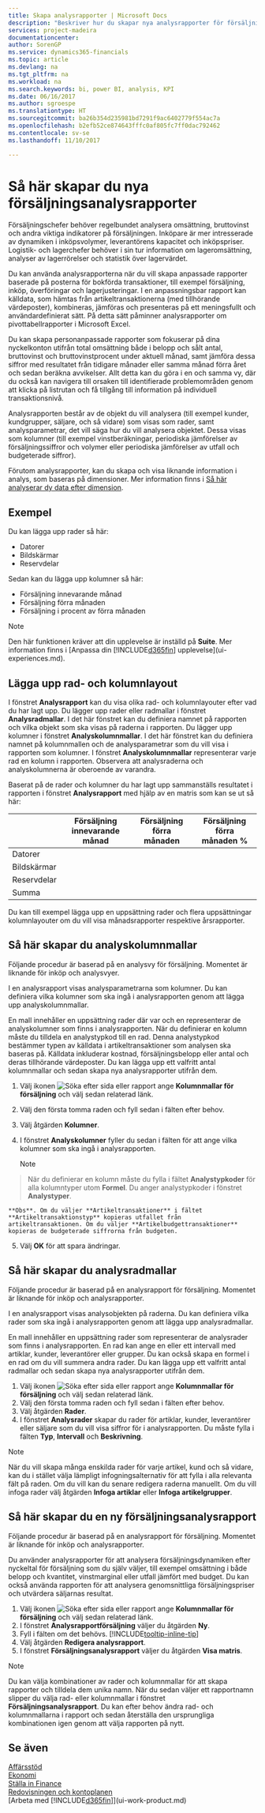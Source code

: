 ```yaml
---
title: Skapa analysrapporter | Microsoft Docs
description: "Beskriver hur du skapar nya analysrapporter för försäljning, inköp och lager, och skapa analysmallar."
services: project-madeira
documentationcenter: 
author: SorenGP
ms.service: dynamics365-financials
ms.topic: article
ms.devlang: na
ms.tgt_pltfrm: na
ms.workload: na
ms.search.keywords: bi, power BI, analysis, KPI
ms.date: 06/16/2017
ms.author: sgroespe
ms.translationtype: HT
ms.sourcegitcommit: ba26b354d235981bd7291f9ac6402779f554ac7a
ms.openlocfilehash: b2efb52ce874643fffc0af805fc7ff0dac792462
ms.contentlocale: sv-se
ms.lasthandoff: 11/10/2017

---
```

#  <a name="how-to-create-analysis-reports"></a>Så här skapar du nya försäljningsanalysrapporter
Försäljningschefer behöver regelbundet analysera omsättning, bruttovinst och andra viktiga indikatorer på försäljningen. Inköpare är mer intresserade av dynamiken i inköpsvolymer, leverantörens kapacitet och inköpspriser. Logistik- och lagerchefer behöver i sin tur information om lageromsättning, analyser av lagerrörelser och statistik över lagervärdet.  

Du kan använda analysrapporterna när du vill skapa anpassade rapporter baserade på posterna för bokförda transaktioner, till exempel försäljning, inköp, överföringar och lagerjusteringar. I en anpassningsbar rapport kan källdata, som hämtas från artikeltransaktionerna (med tillhörande värdeposter), kombineras, jämföras och presenteras på ett meningsfullt och användardefinierat sätt. På detta sätt påminner analysrapporter om pivottabellrapporter i Microsoft Excel.  

Du kan skapa personanpassade rapporter som fokuserar på dina nyckelkonton utifrån total omsättning både i belopp och sålt antal, bruttovinst och bruttovinstprocent under aktuell månad, samt jämföra dessa siffror med resultatet från tidigare månader eller samma månad förra året och sedan beräkna avvikelser. Allt detta kan du göra i en och samma vy, där du också kan navigera till orsaken till identifierade problemområden genom att klicka på listrutan och få tillgång till information på individuell transaktionsnivå.  

Analysrapporten består av de objekt du vill analysera (till exempel kunder, kundgrupper, säljare, och så vidare) som visas som rader, samt analysparametrar, det vill säga hur du vill analysera objektet. Dessa visas som kolumner (till exempel vinstberäkningar, periodiska jämförelser av försäljningssiffror och volymer eller periodiska jämförelser av utfall och budgeterade siffror).

Förutom analysrapporter, kan du skapa och visa liknande information i analys, som baseras på dimensioner. Mer information finns i [Så här analyserar dy data efter dimension](bi-how-analyze-data-dimension.md).

## <a name="example"></a>Exempel  
Du kan lägga upp rader så här:  
- Datorer  
- Bildskärmar  
- Reservdelar  

Sedan kan du lägga upp kolumner så här:  

- Försäljning innevarande månad  
- Försäljning förra månaden  
- Försäljning i procent av förra månaden  

> [!NOTE]  
>   Den här funktionen kräver att din upplevelse är inställd på **Suite**. Mer information finns i [Anpassa din [!INCLUDE[d365fin](includes/d365fin_md.md)] upplevelse](ui-experiences.md).

## <a name="setting-up-line-and-column-layouts"></a>Lägga upp rad- och kolumnlayout  
 I fönstret **Analysrapport** kan du visa olika rad- och kolumnlayouter efter vad du har lagt upp. Du lägger upp rader eller radmallar i fönstret **Analysradmallar**. I det här fönstret kan du definiera namnet på rapporten och vilka objekt som ska visas på raderna i rapporten. Du lägger upp kolumner i fönstret **Analyskolumnmallar**. I det här fönstret kan du definiera namnet på kolumnmallen och de analysparametrar som du vill visa i rapporten som kolumner. I fönstret **Analyskolumnmallar** representerar varje rad en kolumn i rapporten. Observera att analysraderna och analyskolumnerna är oberoende av varandra.  

Baserat på de rader och kolumner du har lagt upp sammanställs resultatet i rapporten i fönstret **Analysrapport** med hjälp av en matris som kan se ut så här:  

| |Försäljning innevarande månad|Försäljning förra månaden|Försäljning förra månaden %|  
|-|-|-|-|  
|Datorer| | | |  
|Bildskärmar| | | |  
|Reservdelar| | | |  
|Summa| | | |  

 Du kan till exempel lägga upp en uppsättning rader och flera uppsättningar kolumnlayouter om du vill visa månadsrapporter respektive årsrapporter.

 ## <a name="to-set-up-analysis-column-templates"></a>Så här skapar du analyskolumnmallar
Följande procedur är baserad på en analysvy för försäljning. Momentet är liknande för inköp och analysvyer.

I en analysrapport visas analysparametrarna som kolumner. Du kan definiera vilka kolumner som ska ingå i analysrapporten genom att lägga upp analyskolumnmallar.  

En mall innehåller en uppsättning rader där var och en representerar de analyskolumner som finns i analysrapporten. När du definierar en kolumn måste du tilldela en analystypkod till en rad. Denna analystypkod bestämmer typen av källdata i artikeltransaktioner som analysen ska baseras på. Källdata inkluderar kostnad, försäljningsbelopp eller antal och deras tillhörande värdeposter. Du kan lägga upp ett valfritt antal kolumnmallar och sedan skapa nya analysrapporter utifrån dem.    

1. Välj ikonen ![Söka efter sida eller rapport](media/ui-search/search_small.png "ikonen Söka efter sida eller rapport") ange **Kolumnmallar för försäljning** och välj sedan relaterad länk.  
2. Välj den första tomma raden och fyll sedan i fälten efter behov.
3. Välj åtgärden **Kolumner**.  
4. I fönstret **Analyskolumner** fyller du sedan i fälten för att ange vilka kolumner som ska ingå i analysrapporten.  

    > [!NOTE]  
>   När du definierar en kolumn måste du fylla i fältet **Analystypkoder** för alla kolumntyper utom **Formel**. Du anger analystypkoder i fönstret **Analystyper**.  

    **Obs**. Om du väljer **Artikeltransaktioner** i fältet **Artikeltransaktionstyp** kopieras utfallet från artikeltransaktionen. Om du väljer **Artikelbudgettransaktioner** kopieras de budgeterade siffrorna från budgeten.  
5.  Välj **OK** för att spara ändringar.  

## <a name="to-set-up-analysis-line-templates"></a>Så här skapar du analysradmallar  
Följande procedur är baserad på en analysrapport för försäljning. Momentet är liknande för inköp och analysrapporter.

I en analysrapport visas analysobjekten på raderna. Du kan definiera vilka rader som ska ingå i analysrapporten genom att lägga upp analysradmallar.  

En mall innehåller en uppsättning rader som representerar de analysrader som finns i analysrapporten. En rad kan ange en eller ett intervall med artiklar, kunder, leverantörer eller grupper. Du kan också skapa en formel i en rad om du vill summera andra rader. Du kan lägga upp ett valfritt antal radmallar och sedan skapa nya analysrapporter utifrån dem.    

1. Välj ikonen ![Söka efter sida eller rapport](media/ui-search/search_small.png "ikonen Söka efter sida eller rapport") ange **Kolumnmallar för försäljning** och välj sedan relaterad länk.  
2. Välj den första tomma raden och fyll sedan i fälten efter behov.
3. Välj åtgärden **Rader**.  
4. I fönstret **Analysrader** skapar du rader för artiklar, kunder, leverantörer eller säljare som du vill visa siffror för i analysrapporten. Du måste fylla i fälten **Typ**, **Intervall** och **Beskrivning**.  

> [!NOTE]  
>   När du vill skapa många enskilda rader för varje artikel, kund och så vidare, kan du i stället välja lämpligt infogningsalternativ för att fylla i alla relevanta fält på raden. Om du vill kan du senare redigera raderna manuellt. Om du vill infoga rader välj åtgärden **Infoga artiklar** eller **Infoga artikelgrupper**.  

## <a name="to-create-a-new-sales-analysis-report"></a>Så här skapar du en ny försäljningsanalysrapport
Följande procedur är baserad på en analysrapport för försäljning. Momentet är liknande för inköp och analysrapporter.

Du använder analysrapporter för att analysera försäljningsdynamiken efter nyckeltal för försäljning som du själv väljer, till exempel omsättning i både belopp och kvantitet, vinstmarginal eller utfall jämfört med budget. Du kan också använda rapporten för att analysera genomsnittliga försäljningspriser och utvärdera säljarnas resultat.  

1. Välj ikonen ![Söka efter sida eller rapport](media/ui-search/search_small.png "ikonen Söka efter sida eller rapport") ange **Kolumnmallar för försäljning** och välj sedan relaterad länk.  
2. I fönstret **Analysrapportförsäljning** väljer du åtgärden **Ny**.
3. Fyll i fälten om det behövs. [!INCLUDE[tooltip-inline-tip](includes/tooltip-inline-tip_md.md)]
4. Välj åtgärden **Redigera analysrapport**.
5. I fönstret **Försäljningsanalysrapport** väljer du åtgärden **Visa matris**.  

> [!NOTE]  
>   Du kan välja kombinationer av rader och kolumnmallar för att skapa rapporter och tilldela dem unika namn. När du sedan väljer ett rapportnamn slipper du välja rad- eller kolumnmallar i fönstret **Försäljningsanalysrapport**. Du kan efter behov ändra rad- och kolumnmallarna i rapport och sedan återställa den ursprungliga kombinationen igen genom att välja rapporten på nytt.

## <a name="see-also"></a>Se även
[Affärsstöd](bi.md)  
[Ekonomi](finance.md)  
[Ställa in Finance](finance-setup-finance.md)  
[Redovisningen och kontoplanen](finance-general-ledger.md)  
[Arbeta med [!INCLUDE[d365fin](includes/d365fin_md.md)]](ui-work-product.md)  

